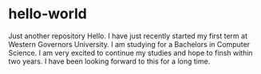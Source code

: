 # hello-world
Just another repository
Hello. I have just recently started my first term at Western Governors University. I am studying for a Bachelors in Computer Science. I am very excited to continue my studies and hope to finsh within two years. I have been looking forward to this for a long time. 
